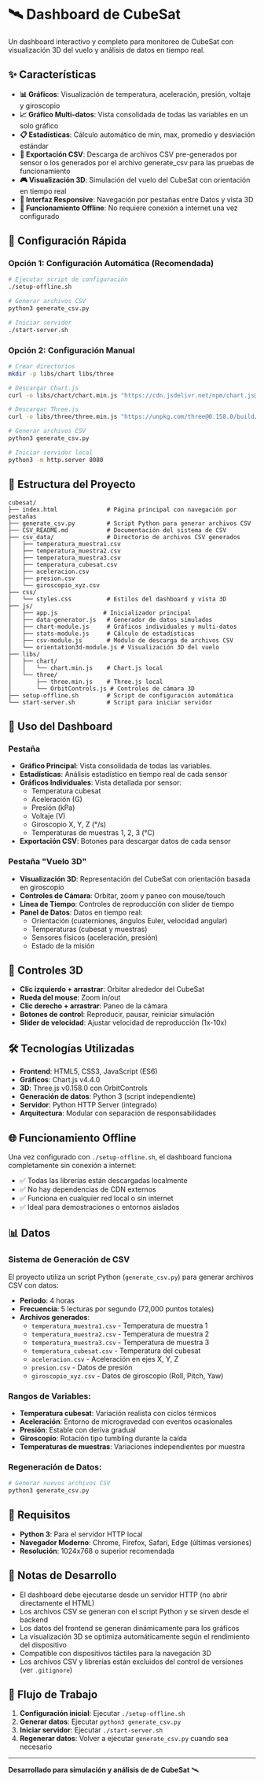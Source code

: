 # 🛰️ Dashboard de CubeSat

Un dashboard interactivo y completo para monitoreo de CubeSat con visualización 3D del vuelo y análisis de datos en tiempo real.

## ✨ Características

- **📊 Gráficos**: Visualización de temperatura, aceleración, presión, voltaje y giroscopio
- **📈 Gráfico Multi-datos**: Vista consolidada de todas las variables en un solo gráfico
- **📋 Estadísticas**: Cálculo automático de min, max, promedio y desviación estándar
- **💾 Exportación CSV**: Descarga de archivos CSV pre-generados por sensor o los generados por el archivo generate_csv para las pruebas de funcionamiento
- **🎮 Visualización 3D**: Simulación del vuelo del CubeSat con orientación en tiempo real
- **📱 Interfaz Responsive**: Navegación por pestañas entre Datos y vista 3D
- **🔄 Funcionamiento Offline**: No requiere conexión a internet una vez configurado

## 🚀 Configuración Rápida

### Opción 1: Configuración Automática (Recomendada)
```bash
# Ejecutar script de configuración
./setup-offline.sh

# Generar archivos CSV
python3 generate_csv.py

# Iniciar servidor
./start-server.sh
```

### Opción 2: Configuración Manual
```bash
# Crear directorios
mkdir -p libs/chart libs/three

# Descargar Chart.js
curl -o libs/chart/chart.min.js "https://cdn.jsdelivr.net/npm/chart.js@4.4.0/dist/chart.min.js"

# Descargar Three.js
curl -o libs/three/three.min.js "https://unpkg.com/three@0.158.0/build/three.min.js"

# Generar archivos CSV
python3 generate_csv.py

# Iniciar servidor local
python3 -m http.server 8080
```

## 📂 Estructura del Proyecto

```
cubesat/
├── index.html              # Página principal con navegación por pestañas
├── generate_csv.py         # Script Python para generar archivos CSV
├── CSV_README.md           # Documentación del sistema de CSV
├── csv_data/               # Directorio de archivos CSV generados
│   ├── temperatura_muestra1.csv
│   ├── temperatura_muestra2.csv
│   ├── temperatura_muestra3.csv
│   ├── temperatura_cubesat.csv
│   ├── aceleracion.csv
│   ├── presion.csv
│   └── giroscopio_xyz.csv
├── css/
│   └── styles.css          # Estilos del dashboard y vista 3D
├── js/
│   ├── app.js             # Inicializador principal
│   ├── data-generator.js   # Generador de datos simulados
│   ├── chart-module.js     # Gráficos individuales y multi-datos
│   ├── stats-module.js     # Cálculo de estadísticas
│   ├── csv-module.js       # Módulo de descarga de archivos CSV
│   └── orientation3d-module.js # Visualización 3D del vuelo
├── libs/
│   ├── chart/
│   │   └── chart.min.js    # Chart.js local
│   └── three/
│       ├── three.min.js    # Three.js local
│       └── OrbitControls.js # Controles de cámara 3D
├── setup-offline.sh        # Script de configuración automática
└── start-server.sh         # Script para iniciar servidor
```

## 🎯 Uso del Dashboard

### Pestaña
- **Gráfico Principal**: Vista consolidada de todas las variables.
- **Estadísticas**: Análisis estadístico en tiempo real de cada sensor
- **Gráficos Individuales**: Vista detallada por sensor:
  - Temperatura cubesat
  - Aceleración (G)
  - Presión (kPa)
  - Voltaje (V)
  - Giroscopio X, Y, Z (°/s)
  - Temperaturas de muestras 1, 2, 3 (°C)
- **Exportación CSV**: Botones para descargar datos de cada sensor

### Pestaña "Vuelo 3D"
- **Visualización 3D**: Representación del CubeSat con orientación basada en giroscopio
- **Controles de Cámara**: Orbitar, zoom y paneo con mouse/touch
- **Línea de Tiempo**: Controles de reproducción con slider de tiempo
- **Panel de Datos**: Datos en tiempo real:
  - Orientación (cuaterniones, ángulos Euler, velocidad angular)
  - Temperaturas (cubesat y muestras)
  - Sensores físicos (aceleración, presión)
  - Estado de la misión

## 🔧 Controles 3D

- **Clic izquierdo + arrastrar**: Orbitar alrededor del CubeSat
- **Rueda del mouse**: Zoom in/out
- **Clic derecho + arrastrar**: Paneo de la cámara
- **Botones de control**: Reproducir, pausar, reiniciar simulación
- **Slider de velocidad**: Ajustar velocidad de reproducción (1x-10x)

## 🛠️ Tecnologías Utilizadas

- **Frontend**: HTML5, CSS3, JavaScript (ES6)
- **Gráficos**: Chart.js v4.4.0
- **3D**: Three.js v0.158.0 con OrbitControls
- **Generación de datos**: Python 3 (script independiente)
- **Servidor**: Python HTTP Server (integrado)
- **Arquitectura**: Modular con separación de responsabilidades

## 🌐 Funcionamiento Offline

Una vez configurado con `./setup-offline.sh`, el dashboard funciona completamente sin conexión a internet:

- ✅ Todas las librerías están descargadas localmente
- ✅ No hay dependencias de CDN externos
- ✅ Funciona en cualquier red local o sin internet
- ✅ Ideal para demostraciones o entornos aislados

## 📊 Datos

### Sistema de Generación de CSV

El proyecto utiliza un script Python (`generate_csv.py`) para generar archivos CSV con datos:

- **Periodo**: 4 horas
- **Frecuencia**: 5 lecturas por segundo (72,000 puntos totales)
- **Archivos generados**:
  - `temperatura_muestra1.csv` - Temperatura de muestra 1
  - `temperatura_muestra2.csv` - Temperatura de muestra 2  
  - `temperatura_muestra3.csv` - Temperatura de muestra 3
  - `temperatura_cubesat.csv` - Temperatura del cubesat
  - `aceleracion.csv` - Aceleración en ejes X, Y, Z
  - `presion.csv` - Datos de presión
  - `giroscopio_xyz.csv` - Datos de giroscopio (Roll, Pitch, Yaw)

### Rangos de Variables:
- **Temperatura cubesat**: Variación realista con ciclos térmicos
- **Aceleración**: Entorno de microgravedad con eventos ocasionales
- **Presión**: Estable con deriva gradual  
- **Giroscopio**: Rotación tipo tumbling durante la caída
- **Temperaturas de muestras**: Variaciones independientes por muestra

### Regeneración de Datos:
```bash
# Generar nuevos archivos CSV
python3 generate_csv.py
```

## 🚨 Requisitos

- **Python 3**: Para el servidor HTTP local
- **Navegador Moderno**: Chrome, Firefox, Safari, Edge (últimas versiones)
- **Resolución**: 1024x768 o superior recomendada

## 📝 Notas de Desarrollo

- El dashboard debe ejecutarse desde un servidor HTTP (no abrir directamente el HTML)
- Los archivos CSV se generan con el script Python y se sirven desde el backend
- Los datos del frontend se generan dinámicamente para los gráficos
- La visualización 3D se optimiza automáticamente según el rendimiento del dispositivo
- Compatible con dispositivos táctiles para la navegación 3D
- Los archivos CSV y librerías están excluidos del control de versiones (ver `.gitignore`)

## 🔄 Flujo de Trabajo

1. **Configuración inicial**: Ejecutar `./setup-offline.sh`
2. **Generar datos**: Ejecutar `python3 generate_csv.py`
3. **Iniciar servidor**: Ejecutar `./start-server.sh`
4. **Regenerar datos**: Volver a ejecutar `generate_csv.py` cuando sea necesario

---

**Desarrollado para simulación y análisis de de CubeSat** 🛰️
